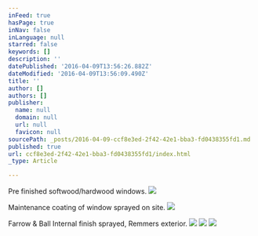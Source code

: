 ```yaml
---
inFeed: true
hasPage: true
inNav: false
inLanguage: null
starred: false
keywords: []
description: ''
datePublished: '2016-04-09T13:56:26.882Z'
dateModified: '2016-04-09T13:56:09.490Z'
title: ''
author: []
authors: []
publisher:
  name: null
  domain: null
  url: null
  favicon: null
sourcePath: _posts/2016-04-09-ccf8e3ed-2f42-42e1-bba3-fd0438355fd1.md
published: true
url: ccf8e3ed-2f42-42e1-bba3-fd0438355fd1/index.html
_type: Article

---
```

Pre finished softwood/hardwood windows.  ![](https://the-grid-user-content.s3-us-west-2.amazonaws.com/2ab66b6d-1c63-478e-9f92-a22f9e324206.jpg)

Maintenance coating of window sprayed on site.
![](https://the-grid-user-content.s3-us-west-2.amazonaws.com/ad0ca947-9564-4b96-8584-dd382241a93c.jpg)

Farrow & Ball Internal finish sprayed, Remmers exterior.
![](https://the-grid-user-content.s3-us-west-2.amazonaws.com/2a2faabb-5ad9-40d9-b466-8eb480a1fea0.jpg)
![](https://the-grid-user-content.s3-us-west-2.amazonaws.com/46fbb111-b3c2-49e9-be03-0000819f6d9d.jpg)
![](https://the-grid-user-content.s3-us-west-2.amazonaws.com/1901ebd3-8fea-4f3e-bf79-fc3c9a43e3f7.jpg)